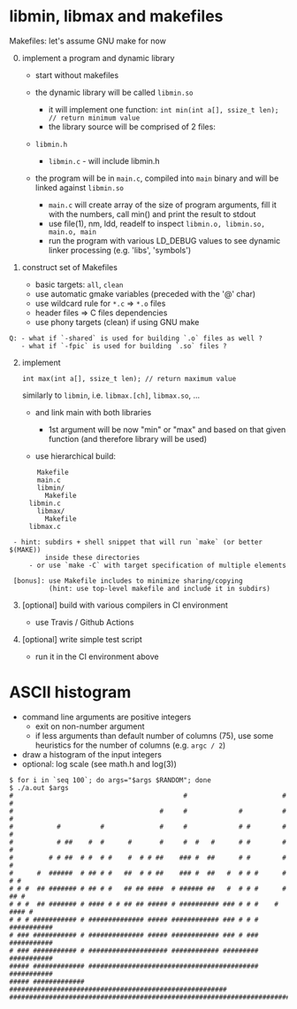 
# libmin, libmax and makefiles

Makefiles: let's assume GNU make for now

  0) implement a program and dynamic library
     - start without makefiles
     - the dynamic library will be called `libmin.so`
       - it will implement one function:
         `int min(int a[], ssize_t len); // return minimum value`
       - the library source will be comprised of 2 files:
 	 - `libmin.h`
         - `libmin.c` - will include libmin.h

     - the program will be in `main.c`, compiled into `main` binary
       and will be linked against `libmin.so`
       - `main.c` will create array of the size of program arguments,
         fill it with the numbers, call min() and print the result to stdout
       - use file(1), nm, ldd, readelf to inspect `libmin.o, libmin.so, main.o, main`
       - run the program with various LD_DEBUG values to see dynamic linker
         processing (e.g. 'libs', 'symbols')

  1) construct set of Makefiles
     - basic targets: `all`, `clean`
     - use automatic gmake variables (preceded with the '@' char)
     - use wildcard rule for `*.c` => `*.o` files
     - header files => C files dependencies
     - use phony targets (clean) if using GNU make

    Q: - what if `-shared` is used for building `.o` files as well ?
       - what if `-fpic` is used for building `.so` files ?

  2) implement

     `int max(int a[], ssize_t len); // return maximum value`
	
     similarly to `libmin`, i.e. `libmax.[ch]`, `libmax.so`, ...

     - and link main with both libraries
       - 1st argument will be now "min" or "max" and based on that
         given function (and therefore library will be used)

     - use hierarchical build:
```
       Makefile
       main.c
       libmin/
         Makefile
	 libmin.c
       libmax/
         Makefile
	 libmax.c
```
     - hint: subdirs + shell snippet that will run `make` (or better $(MAKE))
             inside these directories
	     - or use `make -C` with target specification of multiple elements

     [bonus]: use Makefile includes to minimize sharing/copying
              (hint: use top-level makefile and include it in subdirs)

  3) [optional] build with various compilers in CI environment
     - use Travis / Github Actions

  4) [optional] write simple test script
     - run it in the CI environment above


# ASCII histogram

  - command line arguments are positive integers
    - exit on non-number argument
    - if less arguments than default number of columns (75), use some heuristics
      for the number of columns (e.g. `argc / 2`)
  - draw a histogram of the input integers
  - optional: log scale (see math.h and log(3))

```
$ for i in `seq 100`; do args="$args $RANDOM"; done
$ ./a.out $args
#                                           #                        #  #
#                                     #     #             #          #  #
#           #          #              #     #             # #        #  #
#           # ##    #  #      #       #     #  #   #      # #        #  #
#         # # ##  # #  # #    #  # # ##    ### #  ##      # #        #  #
#      #  ######  # ## # #   ##  # # ##    ### #  ##   #  # # #      #  # #
# # #  ## ####### # ## # #   ## ## ####  # ###### ##   #  # # #      # ## #
# # #  ## ####### # #### # # ## ## ##### # ########## ### # # #    # #### #
# # # ########### # ############## ##### ############ ### # # # ###########
# ### ########### # ############## ##### ############ ### # ### ###########
# ### ########### # #################### ############ ######### ###########
##### ############# ########################################### ###########
##### ############# #######################################################
###########################################################################
```
